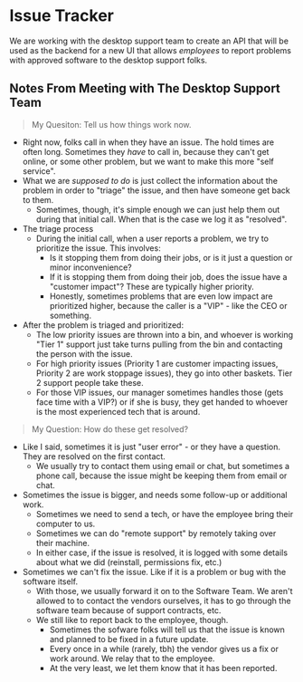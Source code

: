 # Issue Tracker

We are working with the desktop support team to create an API that will be used as the backend for a new UI that allows *employees* to report problems with approved software to the desktop support folks.

## Notes From Meeting with The Desktop Support Team

> My Quesiton: Tell us how things work now.

- Right now, folks call in when they have an issue. The hold times are often long. Sometimes they *have* to call in, because they can't get online, or some other problem, but we want to make this more "self service".
- What we are *supposed to do* is just collect the information about the problem in order to "triage" the issue, and then have someone get back to them.
  - Sometimes, though, it's simple enough we can just help them out during that initial call. When that is the case we log it as "resolved".
- The triage process
  - During the initial call, when a user reports a problem, we try to prioritize the issue. This involves:
    - Is it stopping them from doing their jobs, or is it just a question or minor inconvenience?
    - If it is stopping them from doing their job, does the issue have a "customer impact"? These are typically higher priority.
    - Honestly, sometimes problems that are even low impact are prioritized higher, because the caller is a "VIP" - like the CEO or something.
- After the problem is triaged and prioritized:
  - The low priority issues are thrown into a bin, and whoever is working "Tier 1" support just take turns pulling from the bin and contacting the person with the issue.
  - For high priority issues (Priority 1 are customer impacting issues, Priority 2 are work stoppage issues), they go into other baskets. Tier 2 support people take these.
  - For those VIP issues, our manager sometimes handles those (gets face time with a VIP?) or if she is busy, they get handed to whoever is the most experienced tech that is around.
 
> My Question: How do these get resolved?

- Like I said, sometimes it is just "user error" - or they have a question. They are resolved on the first contact.
  - We usually try to contact them using email or chat, but sometimes a phone call, because the issue might be keeping them from email or chat.
- Sometimes the issue is bigger, and needs some follow-up or additional work.
  - Sometimes we need to send a tech, or have the employee bring their computer to us.
  - Sometimes we can do "remote support" by remotely taking over their machine.
  - In either case, if the issue is resolved, it is logged with some details about what we did (reinstall, permissions fix, etc.)
- Sometimes we can't fix the issue. Like if it is a problem or bug with the software itself.
  - With those, we usually forward it on to the Software Team. We aren't allowed to to contact the vendors ourselves, it has to go through the software team because of support contracts, etc.
  - We still like to report back to the employee, though.
    - Sometimes the sofware folks will tell us that the issue is known and planned to be fixed in a future update.
    - Every once in a while (rarely, tbh) the vendor gives us a fix or work around. We relay that to the employee.
    - At the very least, we let them know that it has been reported.
   

